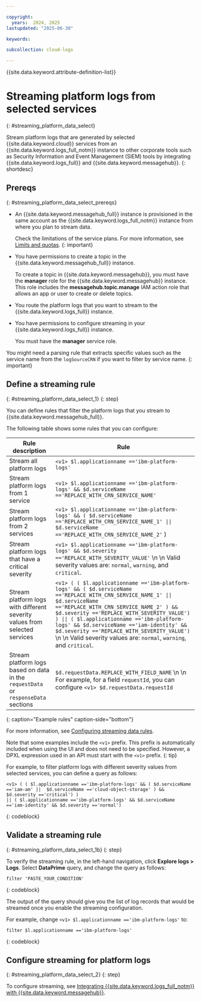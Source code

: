 ```yaml
---

copyright:
  years:  2024, 2025
lastupdated: "2025-06-30"

keywords:

subcollection: cloud-logs

---
```


{{site.data.keyword.attribute-definition-list}}

# Streaming platform logs from selected services
{: #streaming_platform_data_select}

Stream platform logs that are generated by selected {{site.data.keyword.cloud}} services from an {{site.data.keyword.logs_full_notm}} instance to other corporate tools such as Security Information and Event Management (SIEM) tools by integrating {{site.data.keyword.logs_full}} and {{site.data.keyword.messagehub}}.
{: shortdesc}


## Prereqs
{: #streaming_platform_data_select_prereqs}

- An {{site.data.keyword.messagehub_full}} instance is provisioned in the same account as the {{site.data.keyword.logs_full_notm}} instance from where you plan to stream data.

    Check the limitations of the service plans. For more information, see [Limits and quotas](/docs/EventStreams?topic=EventStreams-kafka_quotas).
    {: important}

- You have permissions to create a topic in the {{site.data.keyword.messagehub_full}} instance.

    To create a topic in {{site.data.keyword.messagehub}}, you must have the **manager** role for the {{site.data.keyword.messagehub}} instance. This role includes the **messagehub.topic.manage** IAM action role that allows an app or user to create or delete topics.

- You route the platform logs that you want to stream to the {{site.data.keyword.logs_full}} instance.

- You have permissions to configure streaming in your {{site.data.keyword.logs_full}} instance.

    You must have the **manager** service role.

You might need a parsing rule that extracts specific values such as the service name from the `logSourceCRN` if you want to filter by service name. 
{: important}

## Define a streaming rule
{: #streaming_platform_data_select_1}
{: step}

You can define rules that filter the platform logs that you stream to {{site.data.keyword.messagehub_full}}.


The following table shows some rules that you can configure:

| Rule description | Rule |
|------------------|------|
| Stream all platform logs | `<v1> $l.applicationname =='ibm-platform-logs'` |
| Stream platform logs from 1 service | `<v1> $l.applicationname =='ibm-platform-logs' && $d.serviceName =='REPLACE_WITH_CRN_SERVICE_NAME'` |
| Stream platform logs from 2 services | `<v1> $l.applicationname =='ibm-platform-logs' && ( $d.serviceName =='REPLACE_WITH_CRN_SERVICE_NAME_1' \|\| $d.serviceName =='REPLACE_WITH_CRN_SERVICE_NAME_2'` ) |
| Stream platform logs that have a critical severity | `<v1> $l.applicationname =='ibm-platform-logs' && $d.severity =='REPLACE_WITH_SEVERITY_VALUE'`  \n  \n Valid severity values are: `normal`, `warning`, and `critical`. |
| Stream platform logs with different severity values from selected services | `<v1> ( ( $l.applicationname =='ibm-platform-logs' && ( $d.serviceName =='REPLACE_WITH_CRN_SERVICE_NAME_1' \|\|  $d.serviceName =='REPLACE_WITH_CRN_SERVICE_NAME_2' ) && $d.severity =='REPLACE_WITH_SEVERITY_VALUE') ) \|\| ( $l.applicationname =='ibm-platform-logs' && $d.serviceName =='iam-identity' && $d.severity =='REPLACE_WITH_SEVERITY_VALUE')`  \n  \n Valid severity values are: `normal`, `warning`, and `critical`.|
| Stream platform logs based on data in the `requestData` or `responseData` sections | `$d.requestData.REPLACE_WITH_FIELD_NAME`  \n  \n For example, for a field `requestId`, you can configure `<v1> $d.requestData.requestId` |
{: caption="Example rules" caption-side="bottom"}


For more information, see [Configuring streaming data rules](/docs/cloud-logs?topic=cloud-logs-streaming_rules).


Note that some examples include the `<v1>` prefix. This prefix is automatically included when using the UI and does not need to be specified. However, a DPXL expression used in an API must start with the `<v1>` prefix.
{: tip}

For example, to filter platform logs with different severity values from selected services, you can define a query as follows:

```text
<v1> ( ( $l.applicationname =='ibm-platform-logs' && ( $d.serviceName =='iam-am' ||  $d.serviceName =='cloud-object-storage' ) && $d.severity =='critical') )
|| ( $l.applicationname =='ibm-platform-logs' && $d.serviceName =='iam-identity' && $d.severity =='normal')
```
{: codeblock}

## Validate a streaming rule
{: #streaming_platform_data_select_1b}
{: step}

To verify the streaming rule, in the left-hand navigation, click **Explore logs > Logs**. Select **DataPrime** query, and change the query as follows:


```text
filter 'PASTE_YOUR_CONDITION'
```
{: codeblock}

The output of the query should give you the list of log records that would be streamed once you enable the streaming configuration.

For example, change `<v1> $l.applicationname =='ibm-platform-logs'` to:

```text
filter $l.applicationname =='ibm-platform-logs'
```
{: codeblock}

## Configure streaming for platform logs
{: #streaming_platform_data_select_2}
{: step}

To configure streaming, see [Integrating {{site.data.keyword.logs_full_notm}} with {{site.data.keyword.messagehub}}](/docs/cloud-logs?topic=cloud-logs-streaming-config).
